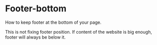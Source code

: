 # Footer-bottom
How to keep footer at the bottom of your page.

This is not fixing footer position. If content of the website is big enough, footer will always be below it.
